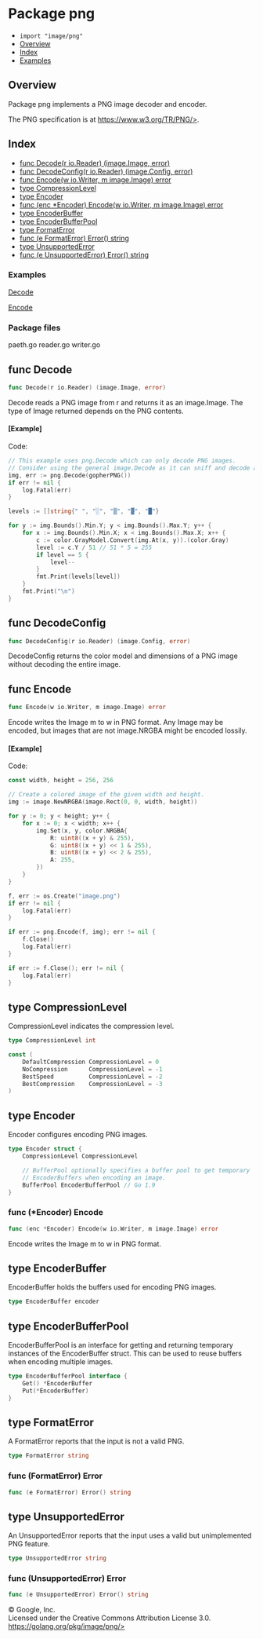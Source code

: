 Package png
===========

-   `import "image/png"`
-   [Overview](#pkg-overview)
-   [Index](#pkg-index)
-   [Examples](#pkg-examples)

Overview 
--------

Package png implements a PNG image decoder and encoder.

The PNG specification is at https://www.w3.org/TR/PNG/>.

Index 
-----

-   [func Decode(r io.Reader) (image.Image, error)](#Decode)
-   [func DecodeConfig(r io.Reader) (image.Config,
    error)](#DecodeConfig)
-   [func Encode(w io.Writer, m image.Image) error](#Encode)
-   [type CompressionLevel](#CompressionLevel)
-   [type Encoder](#Encoder)
-   [func (enc \*Encoder) Encode(w io.Writer, m image.Image)
    error](#Encoder.Encode)
-   [type EncoderBuffer](#EncoderBuffer)
-   [type EncoderBufferPool](#EncoderBufferPool)
-   [type FormatError](#FormatError)
-   [func (e FormatError) Error() string](#FormatError.Error)
-   [type UnsupportedError](#UnsupportedError)
-   [func (e UnsupportedError) Error() string](#UnsupportedError.Error)

 
### Examples

[Decode](#example_Decode)

[Encode](#example_Encode)


### Package files

paeth.go reader.go writer.go

func Decode 
-----------

```go
func Decode(r io.Reader) (image.Image, error)
```

Decode reads a PNG image from r and returns it as an image.Image. The
type of Image returned depends on the PNG contents.

#### [Example]

Code:

```go
// This example uses png.Decode which can only decode PNG images.
// Consider using the general image.Decode as it can sniff and decode any registered image format.
img, err := png.Decode(gopherPNG())
if err != nil {
    log.Fatal(err)
}

levels := []string{" ", "░", "▒", "▓", "█"}

for y := img.Bounds().Min.Y; y < img.Bounds().Max.Y; y++ {
    for x := img.Bounds().Min.X; x < img.Bounds().Max.X; x++ {
        c := color.GrayModel.Convert(img.At(x, y)).(color.Gray)
        level := c.Y / 51 // 51 * 5 = 255
        if level == 5 {
            level--
        }
        fmt.Print(levels[level])
    }
    fmt.Print("\n")
}
```

func DecodeConfig 
-----------------

```go
func DecodeConfig(r io.Reader) (image.Config, error)
```

DecodeConfig returns the color model and dimensions of a PNG image
without decoding the entire image.

func Encode 
-----------

```go
func Encode(w io.Writer, m image.Image) error
```

Encode writes the Image m to w in PNG format. Any Image may be encoded,
but images that are not image.NRGBA might be encoded lossily.

#### [Example]

Code:

```go
const width, height = 256, 256

// Create a colored image of the given width and height.
img := image.NewNRGBA(image.Rect(0, 0, width, height))

for y := 0; y < height; y++ {
    for x := 0; x < width; x++ {
        img.Set(x, y, color.NRGBA{
            R: uint8((x + y) & 255),
            G: uint8((x + y) << 1 & 255),
            B: uint8((x + y) << 2 & 255),
            A: 255,
        })
    }
}

f, err := os.Create("image.png")
if err != nil {
    log.Fatal(err)
}

if err := png.Encode(f, img); err != nil {
    f.Close()
    log.Fatal(err)
}

if err := f.Close(); err != nil {
    log.Fatal(err)
}
```

type CompressionLevel 
----------------------------------------------------

CompressionLevel indicates the compression level.

```go
type CompressionLevel int
```

```go
const (
    DefaultCompression CompressionLevel = 0
    NoCompression      CompressionLevel = -1
    BestSpeed          CompressionLevel = -2
    BestCompression    CompressionLevel = -3
)
```

type Encoder 
-------------------------------------------

Encoder configures encoding PNG images.

```go
type Encoder struct {
    CompressionLevel CompressionLevel

    // BufferPool optionally specifies a buffer pool to get temporary
    // EncoderBuffers when encoding an image.
    BufferPool EncoderBufferPool // Go 1.9
}
```

### func (\*Encoder) Encode 

```go
func (enc *Encoder) Encode(w io.Writer, m image.Image) error
```

Encode writes the Image m to w in PNG format.

type EncoderBuffer 
-------------------------------------------------

EncoderBuffer holds the buffers used for encoding PNG images.

```go
type EncoderBuffer encoder
```

type EncoderBufferPool 
-----------------------------------------------------

EncoderBufferPool is an interface for getting and returning temporary
instances of the EncoderBuffer struct. This can be used to reuse buffers
when encoding multiple images.

```go
type EncoderBufferPool interface {
    Get() *EncoderBuffer
    Put(*EncoderBuffer)
}
```

type FormatError 
----------------

A FormatError reports that the input is not a valid PNG.

```go
type FormatError string
```

### func (FormatError) Error 

```go
func (e FormatError) Error() string
```

type UnsupportedError 
---------------------

An UnsupportedError reports that the input uses a valid but
unimplemented PNG feature.

```go
type UnsupportedError string
```

### func (UnsupportedError) Error 

```go
func (e UnsupportedError) Error() string
```

 
© Google, Inc.\
Licensed under the Creative Commons Attribution License 3.0.\
https://golang.org/pkg/image/png/>

